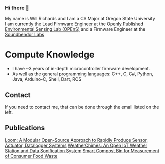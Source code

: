 ### Hi there 👋
My name is Will Richards and I am a CS Major at Oregon State University <br>
I am currently the Lead Firmware Engineer at the [Openly Published Environmental Sensing Lab (OPEnS)](https://open-sensing.org/) and a Firmware Engineer at the [Soundbendor Labs](https://soundbendor.org/)

# Compute Knowledge
 - I have ~3 years of in-depth microcontroller firmware development.
 - As well as the general programming languages: C++, C, C#, Python, Java, Arduino-C, Shell, Dart, ROS

## Contact
If you need to contact me, that can be done through the email listed on the left.

## Publications 
[Loom: A Modular Open-Source Approach to Rapidly Produce Sensor, Actuator, Datalogger Systems](https://www.mdpi.com/1424-8220/24/11/3466)
[WeatherChimes: An Open IoT Weather Station and Data Sonification System](https://www.sciencedirect.com/science/article/pii/S2468067223000093)
[Smart Compost Bin for Measurement of Consumer Food Waste](https://dl.acm.org/doi/abs/10.1145/3686215.3686216)

